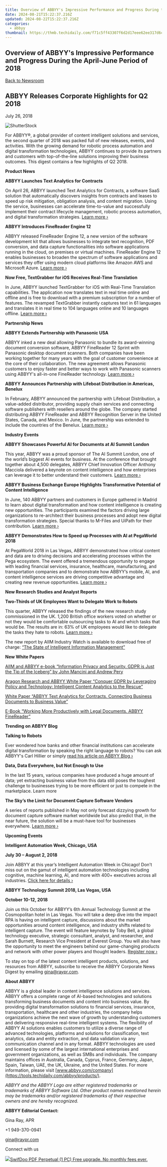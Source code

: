 ```yaml
---
title: Overview of ABBYY's Impressive Performance and Progress During the April-June Period of 2018
date: 2024-08-21T15:22:37.216Z
updated: 2024-08-22T15:22:37.216Z
categories:
  - abbyy
thumbnail: https://thmb.techidaily.com/f71c5ff43307f6d2d17eee62ee317d6c80fb14bebfbfd43367d29eb599c5ee29.jpg
---
```


## Overview of ABBYY's Impressive Performance and Progress During the April-June Period of 2018

[Back to Newsroom](https://tools.techidaily.com/abbyy/products/)

## ABBYY Releases Corporate Highlights for Q2 2018

July 26, 2018

![ShutterStock](https://content.abbyy.com/-/media/project/abbyy/abbyy/branchtemplates/shutterstock_1272462163_1296-x-729.jpg?h=729&iar=0&w=1296)

For ABBYY®, a global provider of content intelligent solutions and services, the second quarter of 2018 was packed full of new releases, events, and activities. With the growing demand for robotic process automation and digital transformation technologies, ABBYY continues to provide its partners and customers with top-of-the-line solutions improving their business outcomes. This digest contains a few highlights of Q2 2018\.   
  
**Product News**

**ABBYY Launches Text Analytics for Contracts**

On April 26, ABBYY launched Text Analytics for Contracts, a software SaaS solution that automatically discovers insights from contracts and leases to speed up risk mitigation, obligation analysis, and content migration. Using the service, businesses can accelerate time-to-value and successfully implement their contract lifecycle management, robotic process automation, and digital transformation strategies. [Learn more ›](https://tools.techidaily.com/abbyy/products/)   
  
**ABBYY Introduces FineReader Engine 12**

ABBYY released FineReader Engine 12, a new version of the software development kit that allows businesses to integrate text recognition, PDF conversion, and data capture functionalities into software applications running in the cloud, on premises or virtual machines. FineReader Engine 12 enables businesses to broaden the spectrum of software applications and services they offer using modern cloud platforms like Amazon AWS and Microsoft Azure. [Learn more ›](https://finance.yahoo.com/news/abbyy-introduces-finereader-engine-12-110000220.html)   
  
**Now Free, TextGrabber for iOS Receives Real-Time Translation**

In June, ABBYY launched TextGrabber for iOS with Real-Time Translation capabilities. The application now translates text in real time online and offline and is free to download with a premium subscription for a number of features. The revamped TextGrabber instantly captures text in 61 languages and translates it in real time to 104 languages online and 10 languages offline. [Learn more ›](https://venturebeat.com/2018/06/07/abbyys-ai-turns-your-camera-into-a-104-language-translator/)   
  
**Partnership News**

**ABBYY Extends Partnership with Panasonic USA**

ABBYY inked a new deal allowing Panasonic to bundle its award-winning document conversion software, ABBYY FineReader 12 Sprint with Panasonic desktop document scanners. Both companies have been working together for many years with the goal of customer convenience at the core of their collaboration. The new agreement allows Panasonic customers to enjoy faster and better ways to work with Panasonic scanners using ABBYY's all-in-one FineReader technology. [Learn more ›](https://www.businesswire.com/news/home/20180712005458/en/)   
  
**ABBYY Announces Partnership with Lifeboat Distribution in Americas, Benelux**

In February, ABBYY announced the partnership with Lifeboat Distribution, a value-added distributor, providing supply chain services and connecting software publishers with resellers around the globe. The company started distributing ABBYY FineReader and ABBYY Recognition Server in the United States, Canada, and Mexico. In June, the partnership was extended to include the countries of the Benelux. [Learn more ›](https://tools.techidaily.com/abbyy/products/)   
  
**Industry Events**

**ABBYY Showcases Powerful AI for Documents at AI Summit London**

This year, ABBYY was a proud sponsor of The AI Summit London, one of the world’s biggest AI events for business. At the conference that brought together about 4,500 delegates, ABBYY Chief Innovation Officer Anthony Macciola delivered a keynote on content intelligence and how enterprises can leverage it to better understand their customers. [Learn more ›](https://www.information-management.com/opinion/the-rise-of-content-intelligence-understanding-customers-with-artificial-intelligence)   
  
**ABBYY Business Exchange Europe Highlights Transformative Potential of Content Intelligence**

In June, 140 ABBYY partners and customers in Europe gathered in Madrid to learn about digital transformation and how content intelligence is creating new opportunities. The participants examined the factors driving large organizations to re-architect their business processes and adopt new digital transformation strategies. Special thanks to M-Files and UiPath for their contribution. [Learn more ›](https://tools.techidaily.com/abbyy/products/)   
  
**ABBYY Demonstrates How to Speed up Processes with AI at PegaWorld 2018** 

At PegaWorld 2018 in Las Vegas, ABBYY demonstrated how critical content and data are to driving decisions and accelerating processes within the Pega ecosystem. The event offered a tremendous opportunity to engage with leading financial services, insurance, healthcare, manufacturing, and transportation companies and to demonstrate how ABBYY’s mobile, AI, and content intelligence services are driving competitive advantage and creating new revenue opportunities. [Learn more ›](https://tools.techidaily.com/abbyy/products/)   
  
**New Research Studies and Analyst Reports**

**Two-Thirds of UK Employees Want to Delegate Work to Robots**

This quarter, ABBYY released the findings of the new research study commissioned in the UK. 1,200 British office workers voted on whether or not they would be comfortable outsourcing tasks to AI and which tasks that would be. The results are in: 63% of UK employees would like to delegate the tasks they hate to robots. [Learn more ›](https://www.techradar.com/news/two-thirds-of-uk-workers-want-more-duties-automated)

The new report by AIIM Industry Watch is available to download free of charge: [“The State of Intelligent Information Management”](http://info.aiim.org/the-state-of-intelligent-information-management-getting-ahead-of-the-digital-transformation-curve)   
  
**New White Papers**

[AIIM and ABBYY e-book “Information Privacy and Security. GDPR is Just the Tip of the Iceberg” by John Mancini and Andrew Pery](https://tools.techidaily.com/abbyy/products/)

[Aragon Research and ABBYY White Paper “Conquer GDPR by Leveraging Policy and Technology: Intelligent Content Analytics to the Rescue”](https://tools.techidaily.com/abbyy/products/)

[White Paper “ABBYY Text Analytics for Contracts. Connecting Business Documents to Business Value”](https://tools.techidaily.com/abbyy/products/)

[E-Book “Working More Productively with Legal Documents. ABBYY FineReader”](https://tools.techidaily.com/abbyy/products/)  
  
**Trending on ABBYY Blog**

**Talking to Robots**

Ever wondered how banks and other financial institutions can accelerate digital transformation by speaking the right language to robots? You can ask ABBYY's Carl Hillier or simply [read his article on ABBYY Blog ›](https://tools.techidaily.com/abbyy/products/)   
  
**Data, Data Everywhere, but Not Enough to Use**

In the last 15 years, various companies have produced a huge amount of data; yet extracting business value from this data still poses the toughest challenge to businesses trying to be more efficient or just to compete in the marketplace. Learn more   
  
**The Sky’s the Limit for Document Capture Software Vendors**

A series of reports published in May not only forecast dizzying growth for document capture software market worldwide but also predict that, in the near future, the solution will be a must-have tool for businesses everywhere. [Learn more ›](https://tools.techidaily.com/abbyy/products/)   
  
**Upcoming Events**

**Intelligent Automation Week, Chicago, USA**

**July 30 – August 2, 2018**

Join ABBYY at this year’s Intelligent Automation Week in Chicago! Don’t miss out on the gamut of intelligent automation technologies including cognitive, machine learning, AI, and more with 400+ executives across all industries. [Click here for details ›](https://intelligentautomation.iqpc.com/)   
  
**ABBYY Technology Summit 2018, Las Vegas, USA**

**October 10-12, 2018**

Join us this October for ABBYY’s 6th Annual Technology Summit at the Cosmopolitan hotel in Las Vegas. You will take a deep dive into the impact RPA is having on intelligent capture, discussions about the market opportunities around content intelligence, and industry shifts related to intelligent capture. The event will feature keynotes by Toby Bell, a global technology executive, strategic consultant, analyst, and researcher, and Sarah Burnett, Research Vice President at Everest Group. You will also have the opportunity to meet the engineers behind our game-changing products and network with other power players and thought leaders. [Register now ›](https://abbyytechnologysummit.com/)   
  
To stay on top of the latest content intelligent products, solutions, and resources from ABBYY, subscribe to receive the ABBYY Corporate News Digest by emailing [gina@raypr.com](https://tools.techidaily.com/abbyy/products/).   
  
**About ABBYY**

ABBYY is a global leader in content intelligence solutions and services. ABBYY offers a complete range of AI-based technologies and solutions transforming business documents and content into business value. By providing digital transformation solutions to financial services, insurance, transportation, healthcare and other industries, the company helps organizations achieve the next wave of growth by understanding customers and delivering responsive real-time intelligent systems. The flexibility of ABBYY AI solutions enables customers to utilize a diverse range of advanced technologies, platforms and solutions for classification, text analytics, data and entity extraction, and data validation via any communication channel and in any format. ABBYY technologies are used and licensed by some of the largest international enterprises and government organizations, as well as SMBs and individuals. The company maintains offices in Australia, Canada, Cyprus, France, Germany, Japan, Spain, Taiwan, UAE, the UK, Ukraine, and the United States. For more information, please visit [www.abbyy.com/company](https://tools.techidaily.com/abbyy/products/).

_ABBYY_ _and the ABBYY Logo_ _are either registered trademarks or trademarks of ABBYY Software Ltd. Other product names mentioned herein may be trademarks and/or registered trademarks of their respective owners and are hereby recognized._

**ABBYY Editorial Contact:**

Gina Ray, APR

+1 949-370-0941

[gina@raypr.com](https://tools.techidaily.com/abbyy/products/)

  
Connect with us

<ins class="adsbygoogle"
     style="display:block"
     data-ad-format="autorelaxed"
     data-ad-client="ca-pub-7571918770474297"
     data-ad-slot="1223367746"></ins>



<ins class="adsbygoogle"
     style="display:block"
     data-ad-client="ca-pub-7571918770474297"
     data-ad-slot="8358498916"
     data-ad-format="auto"
     data-full-width-responsive="true"></ins>

<!-- affiliate ads begin -->
<a href="https://purchase.swifdoo.com/order/checkout.php?PRODS=40002162&QTY=1&AFFILIATE=108875&CART=1"><img src="https://secure.avangate.com/images/merchant/8b932759a5a04ddb34bf79e3f9072e4b/products/1_Product%20box%20white-1024x1024.png" border="0">SwifDoo PDF Perpetual (1 PC) Free upgrade. No monthly fees ever. 
</a>
<!-- affiliate ads end -->